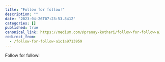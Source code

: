 ```yaml
---
title: "Follow for follow!"
description: ""
date: "2023-04-26T07:23:53.841Z"
categories: []
published: true
canonical_link: https://medium.com/@pranay-kothari/follow-for-follow-a1c1a9713959
redirect_from:
  - /follow-for-follow-a1c1a9713959
---
```


Follow for follow!
